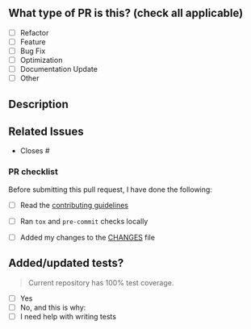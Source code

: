 ## What type of PR is this? (check all applicable)

- [ ] Refactor
- [ ] Feature
- [ ] Bug Fix
- [ ] Optimization
- [ ] Documentation Update
- [ ] Other

## Description


## Related Issues
<!-- Add many as needed, one per line. -->
- Closes #


### PR checklist
Before submitting this pull request, I have done the following:
- [ ] Read the [contributing guidelines](https://github.com/getsentry/responses?tab=readme-ov-file#contributing)
- [ ] Ran `tox` and `pre-commit` checks locally
- [ ] Added my changes to the [CHANGES](./../CHANGES) file


## Added/updated tests?
> Current repository has 100% test coverage.

- [ ] Yes
- [ ] No, and this is why: <!-- _please replace this line with details on why tests
      have not been included_ -->
- [ ] I need help with writing tests
